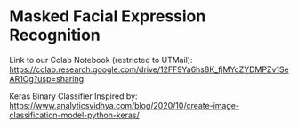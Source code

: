 # Masked Facial Expression Recognition
Link to our Colab Notebook (restricted to UTMail): https://colab.research.google.com/drive/12FF9Ya6hs8K_fjMYcZYDMPZv1SeAR1Og?usp=sharing


Keras Binary Classifier Inspired by: https://www.analyticsvidhya.com/blog/2020/10/create-image-classification-model-python-keras/
